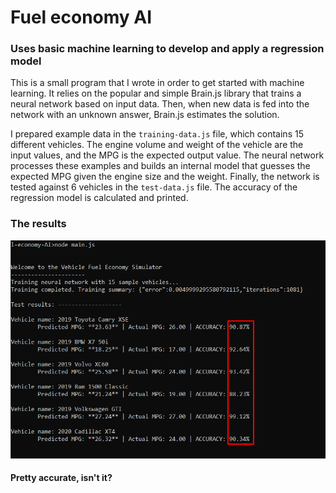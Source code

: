 # Fuel economy AI

### Uses basic machine learning to develop and apply a regression model

This is a small program that I wrote in order to get started with machine learning. It relies on the popular and simple Brain.js library that trains a neural network based on input data. Then, when new data is fed into the network with an unknown answer, Brain.js estimates the solution.

I prepared example data in the `training-data.js` file, which contains 15 different vehicles. The engine volume and weight of the vehicle are the input values, and the MPG is the expected output value. The neural network processes these examples and builds an internal model that guesses the expected MPG given the engine size and the weight. Finally, the network is tested against 6 vehicles in the `test-data.js` file. The accuracy of the regression model is calculated and printed.

### The results

![](media/braintest.png)

#### Pretty accurate, isn't it?
